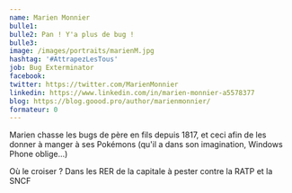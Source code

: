 ```yaml
---
name: Marien Monnier
bulle1: 
bulle2: Pan ! Y'a plus de bug !
bulle3: 
image: /images/portraits/marienM.jpg
hashtag: '#AttrapezLesTous'
job: Bug Exterminator
facebook: 
twitter: https://twitter.com/MarienMonnier
linkedin: https://www.linkedin.com/in/marien-monnier-a5578377
blog: https://blog.goood.pro/author/marienmonnier/
formateur: 0
---
```

Marien chasse les bugs de père en fils depuis 1817, et ceci afin de les donner à manger à ses Pokémons (qu'il a dans son imagination, Windows Phone oblige...)

Où le croiser ? Dans les RER de la capitale à pester contre la RATP et la SNCF
